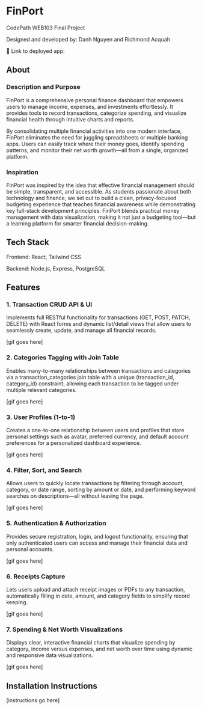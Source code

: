 # FinPort

CodePath WEB103 Final Project

Designed and developed by: Danh Nguyen and Richmond Acquah

🔗 Link to deployed app:

## About

### Description and Purpose

FinPort is a comprehensive personal finance dashboard that empowers users to manage income, expenses, and investments effortlessly. It provides tools to record transactions, categorize spending, and visualize financial health through intuitive charts and reports.

By consolidating multiple financial activities into one modern interface, FinPort eliminates the need for juggling spreadsheets or multiple banking apps. Users can easily track where their money goes, identify spending patterns, and monitor their net worth growth—all from a single, organized platform.

### Inspiration

FinPort was inspired by the idea that effective financial management should be simple, transparent, and accessible. As students passionate about both technology and finance, we set out to build a clean, privacy-focused budgeting experience that teaches financial awareness while demonstrating key full-stack development principles. FinPort blends practical money management with data visualization, making it not just a budgeting tool—but a learning platform for smarter financial decision-making.

## Tech Stack

Frontend: React, Tailwind CSS

Backend: Node.js, Express, PostgreSQL

## Features

### 1. Transaction CRUD API & UI

Implements full RESTful functionality for transactions (GET, POST, PATCH, DELETE) with React forms and dynamic list/detail views that allow users to seamlessly create, update, and manage all financial records.

[gif goes here]

### 2. Categories Tagging with Join Table

Enables many-to-many relationships between transactions and categories via a transaction_categories join table with a unique (transaction_id, category_id) constraint, allowing each transaction to be tagged under multiple relevant categories.

[gif goes here]

### 3. User Profiles (1-to-1)

Creates a one-to-one relationship between users and profiles that store personal settings such as avatar, preferred currency, and default account preferences for a personalized dashboard experience.

[gif goes here]

### 4. Filter, Sort, and Search

Allows users to quickly locate transactions by filtering through account, category, or date range, sorting by amount or date, and performing keyword searches on descriptions—all without leaving the page.

[gif goes here]

### 5. Authentication & Authorization

Provides secure registration, login, and logout functionality, ensuring that only authenticated users can access and manage their financial data and personal accounts.

[gif goes here]

### 6. Receipts Capture 

Lets users upload and attach receipt images or PDFs to any transaction, automatically filling in date, amount, and category fields to simplify record keeping.

[gif goes here]

### 7. Spending & Net Worth Visualizations

Displays clear, interactive financial charts that visualize spending by category, income versus expenses, and net worth over time using dynamic and responsive data visualizations.

[gif goes here]

## Installation Instructions

[instructions go here]
